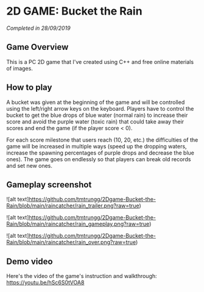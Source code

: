 # 2D GAME: Bucket the Rain
_Completed in 28/09/2019_

## Game Overview
  This is a PC 2D game that I've created using C++ and free online materials of images.

## How to play
  A bucket was given at the beginning of the game and will be controlled using the left/right arrow keys on the keyboard. Players have to control the bucket to get the blue drops of blue water (normal rain) to increase their score and avoid the purple water (toxic rain) that could take away their scores and end the game (if the player score < 0).
  
  For each score milestone that users reach (10, 20, etc.) the difficulties of the game will be increased in multiple ways (speed up the dropping waters, increase the spawning percentages of purple drops and decrease the blue ones). The game goes on endlessly so that players can break old records and set new ones.
  
## Gameplay screenshot
![alt text]https://github.com/tmtrungg/2Dgame-Bucket-the-Rain/blob/main/raincatcher/rain_trailer.png?raw=true)

![alt text]https://github.com/tmtrungg/2Dgame-Bucket-the-Rain/blob/main/raincatcher/rain_gameplay.png?raw=true)

![alt text]https://github.com/tmtrungg/2Dgame-Bucket-the-Rain/blob/main/raincatcher/rain_over.png?raw=true)

## Demo video
   Here's the video of the game's instruction and walkthrough: https://youtu.be/hSc6S0tVOA8
